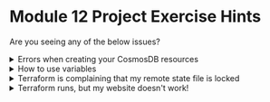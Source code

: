 # Module 12 Project Exercise Hints

Are you seeing any of the below issues?

<details markdown="1">
<summary markdown="1">
Errors when creating your CosmosDB resources
</summary>

There are a few potential tripping points when setting up your CosmosDB resources. In particular:
* The docs linked handle _separately_ setting up the CosmosDB account & the actual database. We want one of each resource, both managed with Terraform, so we want to add just two `resource` blocks for this part; we don't need any of the `data` blocks
  * Similarly, if we select a specific unique name for our CosmosDB Account & DB then we won't need any random inputs to generate unique names for us!
* We've been using a "logical name" of `main` by default whereas some examples use `example`. Keep an eye out for these and check you're consistent.
  * For example, if you define your resource with `resource "azurerm_cosmosdb_account" "example" {` then you'll need to reference it with `azurerm_cosmosdb_account.example` rather than `azurerm_cosmosdb_account.main`. 
  * And note that since we're only using resources, we won't need a `data.` prefix to refer to the account we're setting up
* You may need to tweak some settings from the examples, for example we ask you to add the `Serverless` capability, but this might clash with existing example settings
  * In particular, you may need to remove any `throughput` settings, and ensure you have only one `geo_location` block

</details>

<details markdown="1">
<summary markdown="1">
How to use variables
</summary>

At this point our secrets can feel pretty unwieldy; our need to keep them out of the codebase means we need to make sure they're set up in the right order and all hooked together appropriately.

First we need to make sure Terraform expects and uses the variables appropriately, for example you might have a `SECRET_KEY` environment variable that we want Terraform to set. First we create a corresponding `secret_key` variable in Terraform (in our `variables.tf` file):
```tf
variable "secret_key" {
  description = "The secret key used to sign session cookies - should be kept secret!"
  sensitive   = true
}
```

We can then use that variable in our App Service's `app_settings` block to set the relevant variable so that Azure knows what to do with it:
```tf
  app_settings = {
    "DOCKER_REGISTRY_SERVER_URL" = "https://index.docker.io"
    "SECRET_KEY"                 = var.secret_key
    ...
  }
```

However, when we actually apply the Terraform config we need Terraform to know the actual value. Locally, the easiest way might be to add that value to a `terraform.tfvars` file - which will be automatically recognised when running Terraform commands. This file should be added to the `.gitignore` file to ensure the secrets aren't accidentally pushed to our repository however.
```terraform.tfvars
secret_key = "my-secret-key"
```

Given that the `terraform.tfvars` file can't be checked in for our pipeline, we want to separately store our secrets in our repository secrets and convert them into appropriately named environment variables. If we prefix our variable name with `TF_VAR_` then Terraform will pick it up automatically. In GitHub Actions, where we need to explicitly convert from secrets to environment variables, that might look like:

```yml
  infra:
    name: Set up infrastructure with Terraform
    runs-on: ubuntu-latest
    needs: build
    env:
        # Set the necessary access values
        ARM_CLIENT_ID: ${{ secrets.ARM_CLIENT_ID }}
        ...
        # Set the Terraform variables
        TF_VAR_secret_key: '${{ secrets.SECRET_KEY }}'
        TF_VAR_other_variable: 'This one isn't a secret'
    steps:
        ...
```
</details>

<details markdown="1">
<summary markdown="1">
Terraform is complaining that my remote state file is locked
</summary>

Much like your normal file system, Azure Storage blobs can be locked so that multiple systems don't try to modify them at the same time. For example, if your pipeline is running two jobs that both try to run Terraform, the first may block the second - this isn't necessarily a problem and we can always just re-run the job later if we want to.

However, if you are still unable to apply Terraform changes after more than 5 minutes waiting, then it could be that a previous access hasn't been released properly. In general you should be cautious, but here you're likely to be safe breaking that lease manually which you can do through the Azure Portal - navigate to your Storage Account -> Container and find your state file. There will be an option to "Break Lease" on that file if it is currently locked.

</details>

<details markdown="1">
<summary markdown="1">
Terraform runs, but my website doesn't work!
</summary>

At this stage we should be able to debug the system as if it had been set up manually, have you looked at:
* The "Deployment Center" logs - has your Docker image been pulled correctly?
* The App's log stream - are there are any helpful error messages?
* Your environment variables (under the Configuration blade) - do they correspond to those set in your manually configured App Service?
* The URL you're hitting - a common mistake can be to re-use the GitHub OAuth credentials you previously set up, so that you're redirected from your new App Service to the old one

</details>